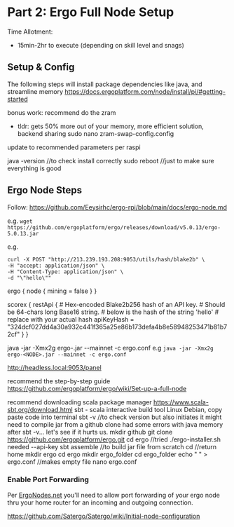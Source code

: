 # Part 2: Ergo Full Node Setup
Time Allotment:
- 15min-2hr to execute (depending on skill level and snags)

## Setup & Config
The following steps will install package dependencies like java, and streamline memory
https://docs.ergoplatform.com/node/install/pi/#getting-started

bonus work: recommend do the zram
 - tldr: gets 50% more out of your memory, more efficient solution, backend sharing
sudo nano zram-swap-config.config

update to recommended parameters per raspi

java -version //to check install correctly
sudo reboot //just to make sure everything is good

## Ergo Node Steps

Follow:
https://github.com/Eeysirhc/ergo-rpi/blob/main/docs/ergo-node.md


e.g.
`wget https://github.com/ergoplatform/ergo/releases/download/v5.0.13/ergo-5.0.13.jar`

e.g.
```
curl -X POST "http://213.239.193.208:9053/utils/hash/blake2b" \
-H "accept: application/json" \
-H "Content-Type: application/json" \
-d "\"hello\""
```

ergo {
  node {
    mining = false
  }
}

scorex {
 restApi {
    # Hex-encoded Blake2b256 hash of an API key. 
    # Should be 64-chars long Base16 string.
    # below is the hash of the string 'hello'
    # replace with your actual hash 
    apiKeyHash = "324dcf027dd4a30a932c441f365a25e86b173defa4b8e58948253471b81b72cf"
  }
}

java -jar -Xmx2g ergo-<NODE>.jar --mainnet -c ergo.conf
e.g
`java -jar -Xmx2g ergo-<NODE>.jar --mainnet -c ergo.conf`

http://headless.local:9053/panel

recommend the step-by-step guide
https://github.com/ergoplatform/ergo/wiki/Set-up-a-full-node

recommend downloading scala package manager
https://www.scala-sbt.org/download.html
sbt - scala interactive build tool
Linux Debian, copy paste code into terminal
sbt -v  //to check version but also initiates it
might need to compile jar from a github clone
had some errors with java memory after sbt -v...
let's see if it hurts us.
mkdir github
git clone https://github.com/ergoplatform/ergo.git
cd ergo
//tried ./ergo-installer.sh needed --api-key
sbt assemble //to build jar file from scratch
cd //return home
mkdir ergo
cd ergo
mkdir ergo_folder
cd ergo_folder
echo " " > ergo.conf //makes empty file
nano ergo.conf

### Enable Port Forwarding

Per [ErgoNodes.net](http://ergonodes.net/) you'll need to allow port forwarding of your ergo node thru your home router for an incoming and outgoing connection.

https://github.com/Satergo/Satergo/wiki/Initial-node-configuration

